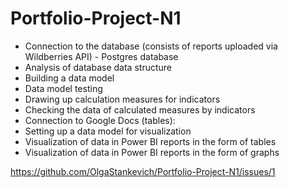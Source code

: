 # Portfolio-Project-N1
- Connection to the database (consists of reports uploaded via Wildberries API) - Postgres database
- Analysis of database data structure
- Building a data model
- Data model testing
- Drawing up calculation measures for indicators
- Checking the data of calculated measures by indicators
- Connection to Google Docs (tables):
- Setting up a data model for visualization
- Visualization of data in Power BI reports in the form of tables
- Visualization of data in Power BI reports in the form of graphs

https://github.com/OlgaStankevich/Portfolio-Project-N1/issues/1
